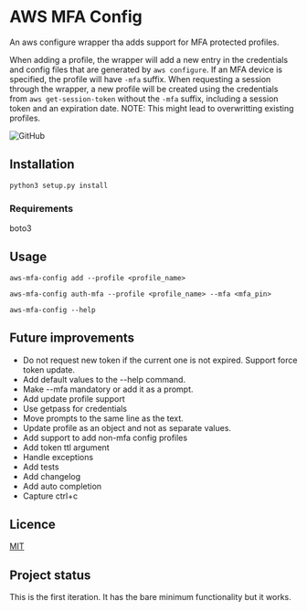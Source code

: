 # AWS MFA Config

An aws configure wrapper tha adds support for MFA protected profiles.

When adding a profile, the wrapper will add a new entry in the credentials and config files
that are generated by `aws configure`. If an MFA device is specified, the profile will have
`-mfa` suffix. When requesting a session through the wrapper, a new profile will be created
using the credentials from `aws get-session-token` without the `-mfa` suffix, including 
a session token and an expiration date.
NOTE: This might lead to overwritting existing profiles.

![GitHub](https://img.shields.io/github/license/gpetrousis/aws-mfa-config.svg)

## Installation
`python3 setup.py install`

### Requirements
boto3

## Usage
`aws-mfa-config add --profile <profile_name>`

`aws-mfa-config auth-mfa --profile <profile_name> --mfa <mfa_pin>`

`aws-mfa-config --help`

## Future improvements
- Do not request new token if the current one is not expired. Support force token update.
- Add default values to the --help command.
- Make --mfa mandatory or add it as a prompt.
- Add update profile support
- Use getpass for credentials
- Move prompts to the same line as the text.
- Update profile as an object and not as separate values.
- Add support to add non-mfa config profiles
- Add token ttl argument
- Handle exceptions
- Add tests
- Add changelog
- Add auto completion
- Capture ctrl+c

<!-- Authors/Aknowldement -->

<!-- Licence -->
## Licence
[MIT](LICENCE)

<!-- Project status -->
## Project status
This is the first iteration. It has the bare minimum functionality but it works.
